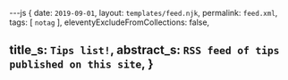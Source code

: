 ---js
{
  date:      `2019-09-01`,
  layout:    `templates/feed.njk`,
  permalink: `feed.xml`,
  tags:      [ `notag` ],
  eleventyExcludeFromCollections: false,

  title_s:    `Tips list!`,
  abstract_s: `RSS feed of tips published on this site`,
}
---